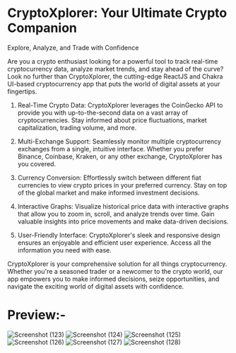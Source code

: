 # CryptoXplorer: Your Ultimate Crypto Companion
Explore, Analyze, and Trade with Confidence

Are you a crypto enthusiast looking for a powerful tool to track real-time cryptocurrency data, analyze market trends, and stay ahead of the curve? Look no further than CryptoXplorer, the cutting-edge ReactJS and Chakra UI-based cryptocurrency app that puts the world of digital assets at your fingertips.

1. Real-Time Crypto Data: CryptoXplorer leverages the CoinGecko API to provide you with up-to-the-second data on a vast array of cryptocurrencies. Stay informed about price fluctuations, market capitalization, trading volume, and more.

2. Multi-Exchange Support: Seamlessly monitor multiple cryptocurrency exchanges from a single, intuitive interface. Whether you prefer Binance, Coinbase, Kraken, or any other exchange, CryptoXplorer has you covered.

3. Currency Conversion: Effortlessly switch between different fiat currencies to view crypto prices in your preferred currency. Stay on top of the global market and make informed investment decisions.

4. Interactive Graphs: Visualize historical price data with interactive graphs that allow you to zoom in, scroll, and analyze trends over time. Gain valuable insights into price movements and make data-driven decisions.

5. User-Friendly Interface: CryptoXplorer's sleek and responsive design ensures an enjoyable and efficient user experience. Access all the information you need with ease.

CryptoXplorer is your comprehensive solution for all things cryptocurrency. Whether you're a seasoned trader or a newcomer to the crypto world, our app empowers you to make informed decisions, seize opportunities, and navigate the exciting world of digital assets with confidence.

# Preview:- 
![Screenshot (123)](https://github.com/uraj1/CryptoXplorer/assets/139366493/f3257035-50ce-4f70-b1d7-af3af44130f0)
![Screenshot (124)](https://github.com/uraj1/CryptoXplorer/assets/139366493/462e5033-6226-4275-aceb-04b74402f362)
![Screenshot (125)](https://github.com/uraj1/CryptoXplorer/assets/139366493/f588d5f2-7695-4e31-8a3f-ba7175acd8f0)
![Screenshot (126)](https://github.com/uraj1/CryptoXplorer/assets/139366493/a052c1fc-bf74-44bd-aa4f-312a462938e4)
![Screenshot (127)](https://github.com/uraj1/CryptoXplorer/assets/139366493/e2c4efec-fbdc-4728-bcfd-4c5873e9549d)
![Screenshot (128)](https://github.com/uraj1/CryptoXplorer/assets/139366493/4dd3b53e-736a-4772-84cf-72a5cd17ff3f)

